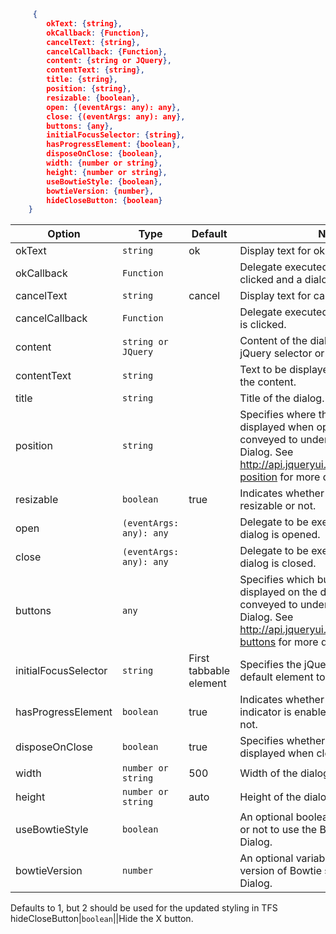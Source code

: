 ```json
     {
        okText: {string},
        okCallback: {Function},
        cancelText: {string},
        cancelCallback: {Function},
        content: {string or JQuery},
        contentText: {string},
        title: {string},
        position: {string},
        resizable: {boolean},
        open: {(eventArgs: any): any},
        close: {(eventArgs: any): any},
        buttons: {any},
        initialFocusSelector: {string},
        hasProgressElement: {boolean},
        disposeOnClose: {boolean},
        width: {number or string},
        height: {number or string},
        useBowtieStyle: {boolean},
        bowtieVersion: {number},
        hideCloseButton: {boolean}
    }
```

Option            | Type    | Default | Notes
------------------|---------|---------|-------------
okText|`string`|ok|Display text for ok button.
okCallback|`Function`||Delegate executed when ok button is clicked and a dialog result is available.
cancelText|`string`|cancel|Display text for cancel button.
cancelCallback|`Function`||Delegate executed when cancel button is clicked.
content|`string or JQuery`||Content of the dialog. It can be either a jQuery selector or a jQuery object.
contentText|`string`||Text to be displayed in the dialog as the content.
title|`string`||Title of the dialog.
position|`string`||Specifies where the dialog should be displayed when opened. This option is conveyed to underlying jQuery UI Dialog. See http://api.jqueryui.com/dialog/#option-position for more details.
resizable|`boolean`|true|Indicates whether the dialog is resizable or not.
open|`(eventArgs: any): any`||Delegate to be executed when the dialog is opened.
close|`(eventArgs: any): any`||Delegate to be executed when the dialog is closed.
buttons|`any`||Specifies which buttons should be displayed on the dialog. This option is conveyed to underlying jQuery UI Dialog. See http://api.jqueryui.com/dialog/#option-buttons for more details.
initialFocusSelector|`string`|First tabbable element|Specifies the jQuery selector for the default element to be focused initially.
hasProgressElement|`boolean`|true|Indicates whether global progress indicator is enabled for the dialog or not.
disposeOnClose|`boolean`|true|Specifies whether the dialog should be displayed when closed.
width|`number or string`|500|Width of the dialog in px or %.
height|`number or string`|auto|Height of the dialog in px or %.
useBowtieStyle|`boolean`||An optional boolean to specify whether or not to use the Bowtie styling for this Dialog.
bowtieVersion|`number`||An optional variable to specify the version of Bowtie styling for this Dialog.
Defaults to 1, but 2 should be used for the updated styling in TFS
hideCloseButton|`boolean`||Hide the X button.
